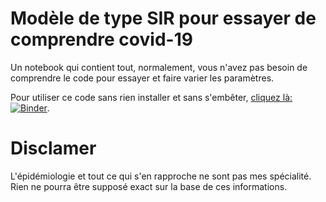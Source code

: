 # Modèle de type SIR pour essayer de comprendre covid-19

Un notebook qui contient tout, normalement, vous n'avez pas besoin de comprendre
le code pour essayer et faire varier les paramètres.

Pour utiliser ce code sans rien installer et sans s'embêter, [cliquez là: ![Binder](https://mybinder.org/badge_logo.svg)](https://mybinder.org/v2/gh/jb-leger/SIR_covid19/master?filepath=comprendre_SIR.ipynb).

# Disclamer

L'épidémiologie et tout ce qui s'en rapproche ne sont pas mes spécialité. Rien
ne pourra être supposé exact sur la base de ces informations.
